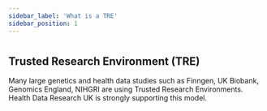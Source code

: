 ```yaml
---
sidebar_label: 'What is a TRE'
sidebar_position: 1
---
```


# 

## Trusted Research Environment (TRE)

Many large genetics and health data studies such as Finngen, UK Biobank, Genomics England, NIHGRI are using Trusted Research Environments. Health Data Research UK is strongly supporting this model.
